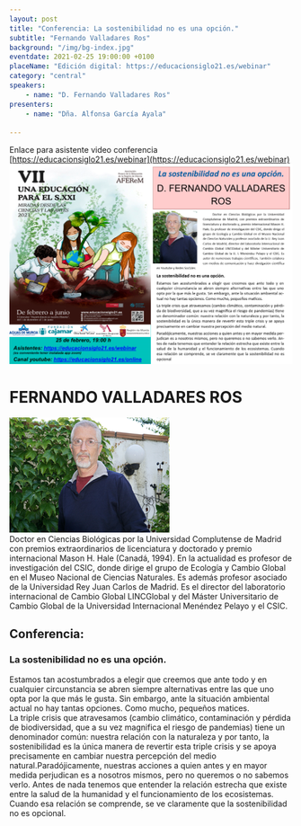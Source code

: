 ```yaml
---
layout: post
title: "Conferencia: La sostenibilidad no es una opción."
subtitle: "Fernando Valladares Ros"
background: "/img/bg-index.jpg"
eventdate: 2021-02-25 19:00:00 +0100
placeName: "Edición digital: https://educacionsiglo21.es/webinar"
category: "central"
speakers:
    - name: "D. Fernando Valladares Ros"
presenters:
    - name: "Dña. Alfonsa García Ayala"
   
---
```

Enlace para asistente video conferencia [https://educacionsiglo21.es/webinar](https://educacionsiglo21.es/webinar)  
![cartel](/img/posts/fernandovalladares.png)  

# FERNANDO VALLADARES ROS  
![cartel](/img/posts/valladares.png)  
Doctor en Ciencias Biológicas por la Universidad Complutense de Madrid  con premios extraordinarios de licenciatura y doctorado y premio internacional Mason H. Hale (Canadá, 1994). En la actualidad es profesor de investigación del CSIC, donde dirige el grupo de Ecología y Cambio Global en el Museo Nacional de Ciencias Naturales. Es además profesor asociado de la Universidad Rey Juan Carlos de Madrid. Es el director del laboratorio internacional de Cambio Global LINCGlobal  y del Máster Universitario de Cambio Global de la Universidad Internacional Menéndez Pelayo y el CSIC.

## Conferencia:  
### La sostenibilidad no es una opción.  

Estamos tan acostumbrados a elegir que creemos que ante todo y en cualquier circunstancia se abren siempre alternativas entre las que uno opta por la que más le gusta. Sin embargo, ante la situación ambiental actual no hay tantas opciones. Como mucho, pequeños matices.  
La triple crisis que atravesamos (cambio climático, contaminación y pérdida de biodiversidad, que a su vez magnifica el riesgo de pandemias) tiene un denominador común: nuestra relación con la naturaleza y por tanto, la sostenibilidad es la única manera de revertir esta triple crisis y se apoya precisamente en cambiar nuestra percepción del medio natural.Paradójicamente, nuestras acciones a quien antes y en mayor medida perjudican es a nosotros mismos, pero no queremos o no sabemos verlo. Antes de nada tenemos que entender la relación estrecha que existe entre la salud de la humanidad y el funcionamiento de los ecosistemas. Cuando esa relación se comprende, se ve claramente que la sostenibilidad no es opcional.  
